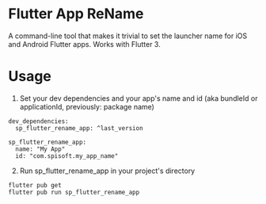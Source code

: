 # Flutter App ReName

A command-line tool that makes it trivial to set the launcher name for iOS and Android Flutter apps. Works with Flutter 3.

# Usage

1. Set your dev dependencies and your app's name and id (aka bundleId or applicationId, previously: package name)

```
dev_dependencies:
  sp_flutter_rename_app: ^last_version

sp_flutter_rename_app:
  name: "My App"
  id: "com.spisoft.my_app_name"
```

2. Run sp_flutter_rename_app in your project's directory

```
flutter pub get
flutter pub run sp_flutter_rename_app
```

